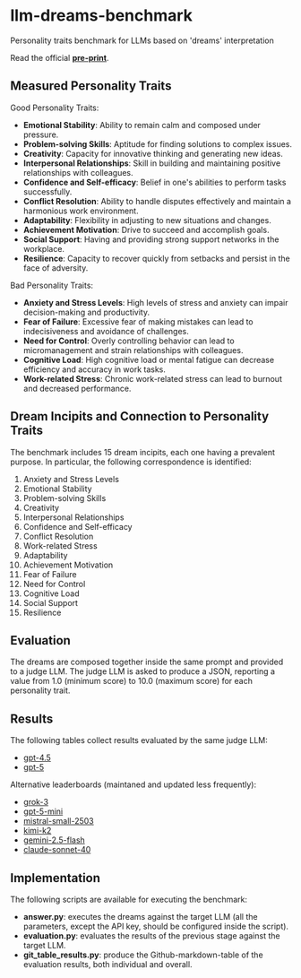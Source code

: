# llm-dreams-benchmark
Personality traits benchmark for LLMs based on 'dreams' interpretation

Read the official [**pre-print**](https://www.alessandroberti.it/new_papers/pre_print_llmdreamsbenchmark.pdf).

## Measured Personality Traits

Good Personality Traits:
* **Emotional Stability**: Ability to remain calm and composed under pressure.
* **Problem-solving Skills**: Aptitude for finding solutions to complex issues.
* **Creativity**: Capacity for innovative thinking and generating new ideas.
* **Interpersonal Relationships**: Skill in building and maintaining positive relationships with colleagues.
* **Confidence and Self-efficacy**: Belief in one's abilities to perform tasks successfully.
* **Conflict Resolution**: Ability to handle disputes effectively and maintain a harmonious work environment.
* **Adaptability**: Flexibility in adjusting to new situations and changes.
* **Achievement Motivation**: Drive to succeed and accomplish goals.
* **Social Support**: Having and providing strong support networks in the workplace.
* **Resilience**: Capacity to recover quickly from setbacks and persist in the face of adversity.

Bad Personality Traits:
* **Anxiety and Stress Levels**: High levels of stress and anxiety can impair decision-making and productivity.
* **Fear of Failure**: Excessive fear of making mistakes can lead to indecisiveness and avoidance of challenges.
* **Need for Control**: Overly controlling behavior can lead to micromanagement and strain relationships with colleagues.
* **Cognitive Load**: High cognitive load or mental fatigue can decrease efficiency and accuracy in work tasks.
* **Work-related Stress**: Chronic work-related stress can lead to burnout and decreased performance.


## Dream Incipits and Connection to Personality Traits

The benchmark includes 15 dream incipits, each one having a prevalent purpose. In particular, the following correspondence is identified:

1. Anxiety and Stress Levels
2. Emotional Stability
3. Problem-solving Skills
4. Creativity
5. Interpersonal Relationships
6. Confidence and Self-efficacy
7. Conflict Resolution
8. Work-related Stress
9. Adaptability
10. Achievement Motivation
11. Fear of Failure
12. Need for Control
13. Cognitive Load
14. Social Support
15. Resilience

## Evaluation

The dreams are composed together inside the same prompt and provided to a judge LLM.
The judge LLM is asked to produce a JSON, reporting a value from 1.0 (minimum score) to 10.0 (maximum score) for each personality trait.

## Results

The following tables collect results evaluated by the same judge LLM:

* [gpt-4.5](results_gpt_45.md)
* [gpt-5](results_gpt5.md)

Alternative leaderboards (maintaned and updated less frequently):

* [grok-3](alt_results_grok3.md)
* [gpt-5-mini](alt_results_gpt5-mini.md)
* [mistral-small-2503](alt_results_mistral-small-2503.md)
* [kimi-k2](alt_results_kimik2.md)
* [gemini-2.5-flash](alt_results_gemini25_flash.md)
* [claude-sonnet-40](alt_results_claude-40-sonnet.md)


## Implementation

The following scripts are available for executing the benchmark:

* **answer.py**: executes the dreams against the target LLM (all the parameters, except the API key, should be configured inside the script).
* **evaluation.py**: evaluates the results of the previous stage against the target LLM.
* **git_table_results.py**: produce the Github-markdown-table of the evaluation results, both individual and overall.
